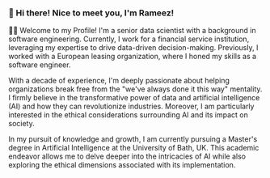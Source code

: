 ### 👋 Hi there! Nice to meet you, I'm Rameez!

👨‍💼
Welcome to my Profile! I'm a senior data scientist with a background in software engineering. Currently, I work for a financial service institution, leveraging my expertise to drive data-driven decision-making. Previously, I worked with a European leasing organization, where I honed my skills as a software engineer.

With a decade of experience, I'm deeply passionate about helping organizations break free from the "we've always done it this way" mentality. I firmly believe in the transformative power of data and artificial intelligence (AI) and how they can revolutionize industries. Moreover, I am particularly interested in the ethical considerations surrounding AI and its impact on society.

In my pursuit of knowledge and growth, I am currently pursuing a Master's degree in Artificial Intelligence at the University of Bath, UK. This academic endeavor allows me to delve deeper into the intricacies of AI while also exploring the ethical dimensions associated with its implementation.

<!--
**contactrameezraja/contactrameezraja** is a ✨ _special_ ✨ repository because its `README.md` (this file) appears on your GitHub profile.

Here are some ideas to get you started:

- 🔭 I’m currently working on ...
- 🌱 I’m currently learning ...
- 👯 I’m looking to collaborate on ...
- 🤔 I’m looking for help with ...
- 💬 Ask me about ...
- 📫 How to reach me: ...
- 😄 Pronouns: ...
- ⚡ Fun fact: ...
-->
